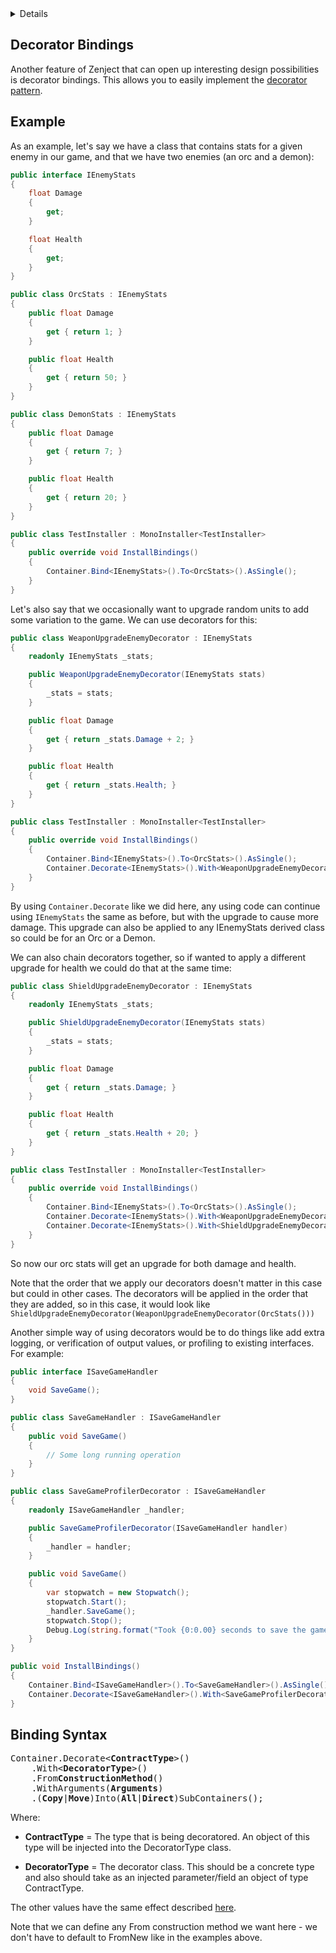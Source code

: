 <!-- START doctoc generated TOC please keep comment here to allow auto update -->
<!-- DON'T EDIT THIS SECTION, INSTEAD RE-RUN doctoc TO UPDATE -->
<details>
<summary>Details</summary>

- [<a id="intro"></a>Decorator Bindings](#a-idintroadecorator-bindings)
- [<a id="example"></a>Example](#a-idexampleaexample)
- [<a id="binding-syntax"></a>Binding Syntax](#a-idbinding-syntaxabinding-syntax)

</details>
<!-- END doctoc generated TOC please keep comment here to allow auto update -->


## <a id="intro"></a>Decorator Bindings

Another feature of Zenject that can open up interesting design possibilities is decorator bindings.  This allows you to easily implement the <a href="https://en.wikipedia.org/wiki/Decorator_pattern">decorator pattern</a>.

## <a id="example"></a>Example

As an example, let's say we have a class that contains stats for a given enemy in our game, and that we have two enemies (an orc and a demon):

```csharp
public interface IEnemyStats
{
    float Damage
    {
        get;
    }

    float Health
    {
        get;
    }
}

public class OrcStats : IEnemyStats
{
    public float Damage
    {
        get { return 1; }
    }

    public float Health
    {
        get { return 50; }
    }
}

public class DemonStats : IEnemyStats
{
    public float Damage
    {
        get { return 7; }
    }

    public float Health
    {
        get { return 20; }
    }
}

public class TestInstaller : MonoInstaller<TestInstaller>
{
    public override void InstallBindings()
    {
        Container.Bind<IEnemyStats>().To<OrcStats>().AsSingle();
    }
}
```

Let's also say that we occasionally want to upgrade random units to add some variation to the game.  We can use decorators for this:

```csharp
public class WeaponUpgradeEnemyDecorator : IEnemyStats
{
    readonly IEnemyStats _stats;

    public WeaponUpgradeEnemyDecorator(IEnemyStats stats)
    {
        _stats = stats;
    }

    public float Damage
    {
        get { return _stats.Damage + 2; }
    }

    public float Health
    {
        get { return _stats.Health; }
    }
}

public class TestInstaller : MonoInstaller<TestInstaller>
{
    public override void InstallBindings()
    {
        Container.Bind<IEnemyStats>().To<OrcStats>().AsSingle();
        Container.Decorate<IEnemyStats>().With<WeaponUpgradeEnemyDecorator>();
    }
}
```

By using `Container.Decorate` like we did here, any using code can continue using `IEnemyStats` the same as before, but with the upgrade to cause more damage.  This upgrade can also be applied to any IEnemyStats derived class so could be for an Orc or a Demon.

We can also chain decorators together, so if wanted to apply a different upgrade for health we could do that at the same time:

```csharp
public class ShieldUpgradeEnemyDecorator : IEnemyStats
{
    readonly IEnemyStats _stats;

    public ShieldUpgradeEnemyDecorator(IEnemyStats stats)
    {
        _stats = stats;
    }

    public float Damage
    {
        get { return _stats.Damage; }
    }

    public float Health
    {
        get { return _stats.Health + 20; }
    }
}

public class TestInstaller : MonoInstaller<TestInstaller>
{
    public override void InstallBindings()
    {
        Container.Bind<IEnemyStats>().To<OrcStats>().AsSingle();
        Container.Decorate<IEnemyStats>().With<WeaponUpgradeEnemyDecorator>();
        Container.Decorate<IEnemyStats>().With<ShieldUpgradeEnemyDecorator>();
    }
}
```

So now our orc stats will get an upgrade for both damage and health.

Note that the order that we apply our decorators doesn't matter in this case but could in other cases.  The decorators will be applied in the order that they are added, so in this case, it would look like `ShieldUpgradeEnemyDecorator(WeaponUpgradeEnemyDecorator(OrcStats()))`

Another simple way of using decorators would be to do things like add extra logging, or verification of output values, or profiling to existing interfaces.  For example:

```csharp
public interface ISaveGameHandler
{
    void SaveGame();
}

public class SaveGameHandler : ISaveGameHandler
{
    public void SaveGame()
    {
        // Some long running operation
    }
}

public class SaveGameProfilerDecorator : ISaveGameHandler
{
    readonly ISaveGameHandler _handler;

    public SaveGameProfilerDecorator(ISaveGameHandler handler)
    {
        _handler = handler;
    }

    public void SaveGame()
    {
        var stopwatch = new Stopwatch();
        stopwatch.Start();
        _handler.SaveGame();
        stopwatch.Stop();
        Debug.Log(string.format("Took {0:0.00} seconds to save the game!", stopwatch.Elapsed.TotalSeconds));
    }
}

public void InstallBindings()
{
    Container.Bind<ISaveGameHandler>().To<SaveGameHandler>().AsSingle();
    Container.Decorate<ISaveGameHandler>().With<SaveGameProfilerDecorator>();
}
```

## <a id="binding-syntax"></a>Binding Syntax

<pre>
Container.Decorate&lt;<b>ContractType</b>&gt;()
    .With&lt;<b>DecoratorType</b>&gt;()
    .From<b>ConstructionMethod</b>()
    .WithArguments(<b>Arguments</b>)
    .(<b>Copy</b>|<b>Move</b>)Into(<b>All</b>|<b>Direct</b>)SubContainers();
</pre>

Where: 

* **ContractType** = The type that is being decoratored.  An object of this type will be injected into the DecoratorType class.

* **DecoratorType** = The decorator class.  This should be a concrete type and also should take as an injected parameter/field an object of type ContractType.

The other values have the same effect described <a href="../README.md#binding">here</a>.

Note that we can define any From construction method we want here - we don't have to default to FromNew like in the examples above.


